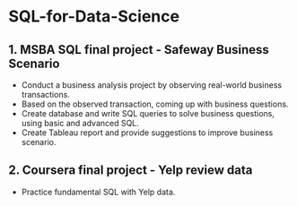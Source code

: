 # SQL-for-Data-Science

## 1. MSBA SQL final project - Safeway Business Scenario

* Conduct a business analysis project by observing real-world business transactions. 
* Based on the observed transaction, coming up with business questions. 
* Create database and write SQL queries to solve business questions, using basic and advanced SQL.
* Create Tableau report and provide suggestions to improve business scenario.

## 2. Coursera final project - Yelp review data

* Practice fundamental SQL with Yelp data.
